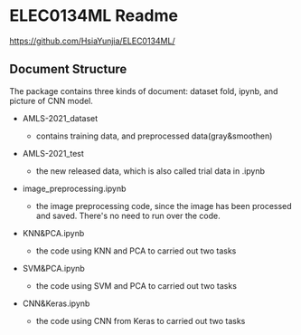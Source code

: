 # ELEC0134ML Readme

https://github.com/HsiaYunjia/ELEC0134ML/

## Document Structure

The package contains three kinds of document: dataset fold, ipynb, and picture of CNN model.

- AMLS-2021_dataset
  - contains training data, and preprocessed data(gray&smoothen)
- AMLS-2021_test
  - the new released data, which is also called trial data in .ipynb

- image_preprocessing.ipynb
  - the image preprocessing code, since the image has been processed and saved. There's no need to run over the code.
- KNN&PCA.ipynb
  - the code using KNN and PCA to carried out two tasks
- SVM&PCA.ipynb
  - the code using SVM and PCA to carried out two tasks
- CNN&Keras.ipynb
  - the code using CNN from Keras to carried out two tasks
